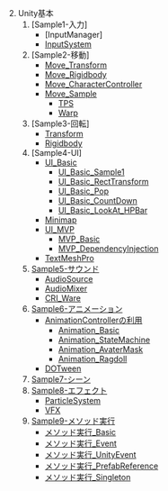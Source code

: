 2. Unity基本
   1. [Sample1-入力]
       + [InputManager]
       + [InputSystem](Sample1_1_Input/InputSystem1.md)
   2. [Sample2-移動]
       + [Move_Transform](#move_transform)
       + [Move_Rigidbody](#move_rigidbody)
       + [Move_CharacterController](#move_charactercontroller)
       + [Move_Sample](#move_sample)
         - [TPS](#tps)
         - [Warp](#warp)
   3. [Sample3-回転]
       + [Transform](#transform)
       + [Rigidbody](#rigidbody)
   4. [Sample4-UI]
       + [UI_Basic](#ui_basic)
         - [UI_Basic_Sample1](#ui_basic_sample1)
         - [UI_Basic_RectTransform](#ui_basic_recttransform)
         - [UI_Basic_Pop](#ui_basic_pop)
         - [UI_Basic_CountDown](#ui_basic_countdown)
         - [UI_Basic_LookAt_HPBar](#ui_basic_lookat_hpbar)
       + [Minimap](#minimap)
       + [UI_MVP](#ui_mvp)
         - [MVP_Basic](#mvp_basic)
         - [MVP_DependencyInjection](#mvp_dependencyinjection)
       + [TextMeshPro](#textmeshpro)
   5. [Sample5-サウンド](#sample5-サウンド)
       + [AudioSource](#audiosource)
       + [AudioMixer](#audiomixer)
       + [CRI_Ware](#cri_ware)
   6. [Sample6-アニメーション](#sample6-アニメーション)
       + [AnimationControllerの利用](#animationcontrollerの利用)
         - [Animation_Basic](#animation_basic)
         - [Animation_StateMachine](#animation_statemachine)
         - [Animation_AvaterMask](#animation_avatermask)
         - [Animation_Ragdoll](#animation_ragdoll)
       + [DOTween](#dotween)
   7. [Sample7-シーン](#sample7-シーン)
   8. [Sample8-エフェクト](#sample8-エフェクト)
       + [ParticleSystem](#particlesystem)
       + [VFX](#vfx)
   9. [Sample9-メソッド実行](#sample9-メソッド実行)
       + [メソッド実行_Basic](#メソッド実行_basic)
       + [メソッド実行_Event](#メソッド実行_event)
       + [メソッド実行_UnityEvent](#メソッド実行_unityevent)
       + [メソッド実行_PrefabReference](#メソッド実行_prefabreference)
       + [メソッド実行_Singleton](#メソッド実行_singleton)